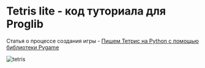 # Tetris lite - код туториала для Proglib

Статья о процессе создания игры - [Пишем Тетрис на Python с помощью библиотеки Pygame](https://proglib.io/p/pishem-tetris-na-python-s-pomoshchyu-biblioteki-pygame-2022-05-30)

![tetris](https://user-images.githubusercontent.com/85797091/176393603-adace526-0014-4496-be49-817a6d747d87.png)

